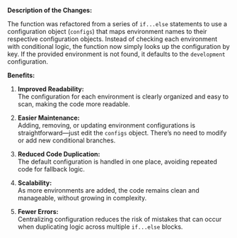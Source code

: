 **Description of the Changes:**

The function was refactored from a series of `if...else` statements to use a configuration object (`configs`) that maps environment names to their respective configuration objects. Instead of checking each environment with conditional logic, the function now simply looks up the configuration by key. If the provided environment is not found, it defaults to the `development` configuration.

**Benefits:**

1. **Improved Readability:**  
   The configuration for each environment is clearly organized and easy to scan, making the code more readable.

2. **Easier Maintenance:**  
   Adding, removing, or updating environment configurations is straightforward—just edit the `configs` object. There’s no need to modify or add new conditional branches.

3. **Reduced Code Duplication:**  
   The default configuration is handled in one place, avoiding repeated code for fallback logic.

4. **Scalability:**  
   As more environments are added, the code remains clean and manageable, without growing in complexity.

5. **Fewer Errors:**  
   Centralizing configuration reduces the risk of mistakes that can occur when duplicating logic across multiple `if...else` blocks.
